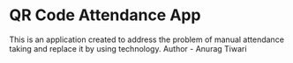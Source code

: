 # QR Code Attendance App
This is an application created to address the problem of manual attendance taking and replace it by using technology.
Author - Anurag Tiwari
